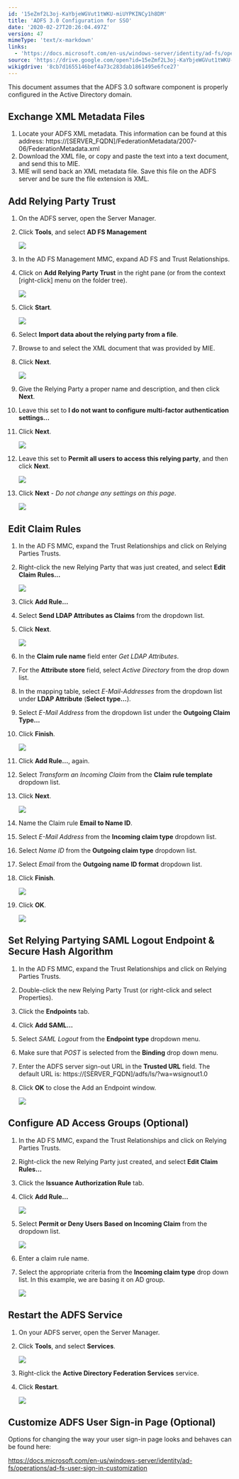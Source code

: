 ```yaml
---
id: '15eZmf2L3oj-KaYbjeWGVut1tWKU-miUYPKINCy1h8DM'
title: 'ADFS 3.0 Configuration for SSO'
date: '2020-02-27T20:26:04.497Z'
version: 47
mimeType: 'text/x-markdown'
links:
  - 'https://docs.microsoft.com/en-us/windows-server/identity/ad-fs/operations/ad-fs-user-sign-in-customization'
source: 'https://drive.google.com/open?id=15eZmf2L3oj-KaYbjeWGVut1tWKU-miUYPKINCy1h8DM'
wikigdrive: '8cb7d1655146bef4a73c283dab1861495e6fce27'
---
```

This document assumes that the ADFS 3.0 software component is properly configured in the Active Directory domain.

## Exchange XML Metadata Files

1. Locate your ADFS XML metadata. This information can be found at this address: https://[SERVER_FQDN]/FederationMetadata/2007-06/FederationMetadata.xml
2. Download the XML file, or copy and paste the text into a text document, and send this to MIE.
3. MIE will send back an XML metadata file. Save this file on the ADFS server and be sure the file extension is XML.

## Add Relying Party Trust

1. On the ADFS server, open the Server Manager.
2. Click <strong>Tools</strong>, and select <strong>AD FS Management</strong>

    ![](../adfs-3.0-configuration-for-sso.assets/cdb5b54598e2be5180502bcdf0f15591.png)
3. In the AD FS Management MMC, expand AD FS and Trust Relationships.
4. Click on <strong>Add Relying Party Trust</strong> in the right pane (or from the context [right-click] menu on the folder tree).

    ![](../adfs-3.0-configuration-for-sso.assets/5e5e130f7024996d675d7f21ce2cd008.png)
5. Click <strong>Start</strong>.

    ![](../adfs-3.0-configuration-for-sso.assets/c5975d39aba92d59c638b4f70939c156.png)
6. Select <strong>Import data about the relying party from a file</strong>.
7. Browse to and select the XML document that was provided by MIE.
8. Click <strong>Next</strong>.

    ![](../adfs-3.0-configuration-for-sso.assets/4fcf78b0e164376d55864fa47ab23810.png)
9. Give the Relying Party a proper name and description, and then click <strong>Next</strong>.
10. Leave this set to <strong>I do not want to configure multi-factor authentication settings…</strong>
11. Click <strong>Next</strong>.

    ![](../adfs-3.0-configuration-for-sso.assets/72352bf53e77e9ab0a757228b733e543.png)
12. Leave this set to <strong>Permit all users to access this relying party</strong>, and then click <strong>Next</strong>.

    ![](../adfs-3.0-configuration-for-sso.assets/f40433ef31122ccfb448911a77df5617.png)
13. Click <strong>Next</strong> - <em>Do not change any settings on this page</em>.

    ![](../adfs-3.0-configuration-for-sso.assets/62ee7e6bab7edeece7b3e67c3a1fb555.png)

## Edit Claim Rules

1. In the AD FS MMC, expand the Trust Relationships and click on Relying Parties Trusts.
2. Right-click the new Relying Party that was just created, and select <strong>Edit Claim Rules…</strong>

    ![](../adfs-3.0-configuration-for-sso.assets/0ee71feaaef75146c99951f6ecd85be8.png)
3. Click <strong>Add Rule…</strong>
4. Select <strong>Send LDAP Attributes as Claims</strong> from the dropdown list.
5. Click <strong>Next</strong>.

    ![](../adfs-3.0-configuration-for-sso.assets/0ef30a26b1b79bf619e10db16e767142.png)
6. In the <strong>Claim rule name</strong> field enter <em>Get LDAP Attributes</em>.
7. For the <strong>Attribute store</strong> field, select <em>Active Directory</em> from the drop down list.
8. In the mapping table, select <em>E-Mail-Addresses</em> from the dropdown list under <strong>LDAP Attribute</strong> (<strong>Select type…</strong>).
9. Select <em>E-Mail Address</em> from the dropdown list under the <strong>Outgoing Claim Type…</strong>
10. Click <strong>Finish</strong>.

    ![](../adfs-3.0-configuration-for-sso.assets/d619bb330d23d53aa494a17bec8ec44b.png)
11. Click <strong>Add Rule…</strong>, again.
12. Select <em>Transform an Incoming Claim</em> from the <strong>Claim rule template</strong> dropdown list.
13. Click <strong>Next</strong>.

    ![](../adfs-3.0-configuration-for-sso.assets/5fe74a646c8c0c1ed43bc1c8740f7549.png)
14. Name the Claim rule <strong>Email to Name ID</strong>.
15. Select <em>E-Mail Address</em> from the <strong>Incoming claim type</strong> dropdown list.
16. Select <em>Name ID</em> from the <strong>Outgoing claim type</strong> dropdown list.
17. Select <em>Email</em> from the <strong>Outgoing name ID format</strong> dropdown list.
18. Click <strong>Finish</strong>.

    ![](../adfs-3.0-configuration-for-sso.assets/2034faad7b3eeff8e17ec3180795e3e7.png)
19. Click <strong>OK</strong>.

    ![](../adfs-3.0-configuration-for-sso.assets/fd2dc373726b5ae61f94fc73b9e4adaa.png)

## Set Relying Partying SAML Logout Endpoint & Secure Hash Algorithm

1. In the AD FS MMC, expand the Trust Relationships and click on Relying Parties Trusts.
2. Double-click the new Relying Party Trust (or right-click and select Properties).
3. Click the <strong>Endpoints</strong> tab.
4. Click <strong>Add SAML…</strong>
5. Select <em>SAML Logout</em> from the <strong>Endpoint type</strong> dropdown menu.
6. Make sure that <em>POST</em> is selected from the <strong>Binding</strong> drop down menu.
7. Enter the ADFS server sign-out URL in the <strong>Trusted URL</strong> field. The default URL is: https://[SERVER_FQDN]/adfs/ls/?wa=wsignout1.0
8. Click <strong>OK</strong> to close the Add an Endpoint window.

    ![](../adfs-3.0-configuration-for-sso.assets/0d5e33ed652fa3902e869e757265f316.png)

## Configure AD Access Groups (Optional)

1. In the AD FS MMC, expand the Trust Relationships and click on Relying Parties Trusts.
2. Right-click the new Relying Party just created, and select <strong>Edit Claim Rules…</strong>
3. Click the <strong>Issuance Authorization Rule</strong> tab.
4. Click <strong>Add Rule…</strong>

    ![](../adfs-3.0-configuration-for-sso.assets/82ca00be6ff65ed92063ac0bddad78bd.png)
5. Select <strong>Permit or Deny Users Based on Incoming Claim</strong> from the dropdown list.

    ![](../adfs-3.0-configuration-for-sso.assets/6c54c406098dfea845b6951927821c60.png)
6. Enter a claim rule name.
7. Select the appropriate criteria from the <strong>Incoming claim type</strong> drop down list. In this example, we are basing it on AD group.

    ![](../adfs-3.0-configuration-for-sso.assets/7096c8e36e295e6505387671615c8ff4.png)

## Restart the ADFS Service

1. On your ADFS server, open the Server Manager.
2. Click <strong>Tools</strong>, and select <strong>Services</strong>.

    ![](../adfs-3.0-configuration-for-sso.assets/7f6f89c901e09de6ab25572598e1de1f.png)
3. Right-click the <strong>Active Directory Federation Services</strong> service.
4. Click <strong>Restart</strong>.

    ![](../adfs-3.0-configuration-for-sso.assets/be0bc532c5901e9c27c8d0c60b22e0b8.png)

## Customize ADFS User Sign-in Page (Optional)

Options for changing the way your user sign-in page looks and behaves can be found here:

https://docs.microsoft.com/en-us/windows-server/identity/ad-fs/operations/ad-fs-user-sign-in-customization

